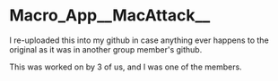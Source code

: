 # Macro_App__MacAttack__
I re-uploaded this into my github in case anything ever happens to the original as it was in another group member's github.

This was worked on by 3 of us, and I was one of the members.
